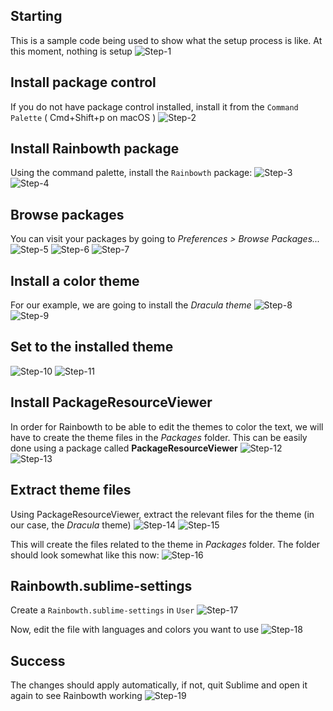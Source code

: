 ## Starting
This is a sample code being used to show what the setup process is like. At this moment, nothing is setup
![Step-1](img/1.png)

## Install package control
If you do not have package control installed, install it from the `Command Palette` ( Cmd+Shift+p on macOS )
![Step-2](img/2.png)

## Install Rainbowth package
Using the command palette, install the `Rainbowth` package:
![Step-3](img/3.png)
![Step-4](img/4.png)

## Browse packages
You can visit your packages by going to *Preferences > Browse Packages...*
![Step-5](img/5.png)
![Step-6](img/6.png)
![Step-7](img/7.png)

## Install a color theme
For our example, we are going to install the *Dracula theme*
![Step-8](img/8.png)
![Step-9](img/9.png)

## Set to the installed theme
![Step-10](img/10.png)
![Step-11](img/11.png)

## Install PackageResourceViewer
In order for Rainbowth to be able to edit the themes to color the text, we will have to create the theme files in the *Packages* folder. This can be easily done using a package called **PackageResourceViewer**
![Step-12](img/12.png)
![Step-13](img/13.png)

## Extract theme files
Using PackageResourceViewer, extract the relevant files for the theme (in our case, the *Dracula* theme)
![Step-14](img/14.png)
![Step-15](img/15.png)

This will create the files related to the theme in *Packages* folder. The folder should look somewhat like this now:
![Step-16](img/16.png)

## Rainbowth.sublime-settings
Create a `Rainbowth.sublime-settings` in `User`
![Step-17](img/17.png)

Now, edit the file with languages and colors you want to use
![Step-18](img/18.png)

## Success
The changes should apply automatically, if not, quit Sublime and open it again to see Rainbowth working
![Step-19](img/19.png)
